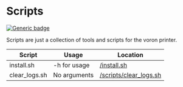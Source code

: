 # Scripts

[![Generic badge](https://badgen.net/badge/icon/scripts?icon=github&label)](/scripts/)

Scripts are just a collection of tools and scripts for the voron printer.

| Script        | Usage        | Location                                       |
| ------------- | ------------ | ---------------------------------------------- |
| install.sh    | -h for usage | [/install.sh](/install.sh)                      |
| clear_logs.sh | No arguments | [/scripts/clear_logs.sh](/scripts/clear_logs.sh) |
